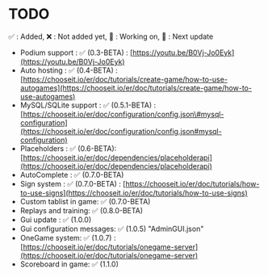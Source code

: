 # TODO



✅  : Added, ❌  : Not added yet, 👷  : Working on, 📩  : Next update

* Podium support :  ✅ \(0.3-BETA\) : [https://youtu.be/B0Vj-Jo0Eyk](https://youtu.be/B0Vj-Jo0Eyk)
* Auto hosting : ✅ \(0.4-BETA\) : [https://chooseit.io/er/doc/tutorials/create-game/how-to-use-autogames](https://chooseit.io/er/doc/tutorials/create-game/how-to-use-autogames)
* MySQL/SQLite support : ✅ \(0.5.1-BETA\) : [https://chooseit.io/er/doc/configuration/config.json\#mysql-configuration](https://chooseit.io/er/doc/configuration/config.json#mysql-configuration)
* Placeholders : ✅ \(0.6-BETA\): [https://chooseit.io/er/doc/dependencies/placeholderapi](https://chooseit.io/er/doc/dependencies/placeholderapi)
* AutoComplete : ✅ \(0.7.0-BETA\)
* Sign system : ✅ \(0.7.0-BETA\) : [https://chooseit.io/er/doc/tutorials/how-to-use-signs](https://chooseit.io/er/doc/tutorials/how-to-use-signs)
* Custom tablist in game: ✅ \(0.7.0-BETA\)
* Replays and training: ✅ \(0.8.0-BETA\)
* Gui update :  ✅ \(1.0.0\)
* Gui configuration messages: ✅ \(1.0.5\)  "AdminGUI.json"
* OneGame system: ✅ \(1.0.7\) : [https://chooseit.io/er/doc/tutorials/onegame-server](https://chooseit.io/er/doc/tutorials/onegame-server)
* Scoreboard in game: ✅  \(1.1.0\)

